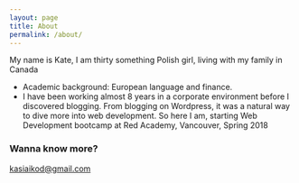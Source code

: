 ```yaml
---
layout: page
title: About
permalink: /about/
---
```


My name is Kate, I am thirty something Polish girl, living with my family in Canada

* Academic background: European language and finance.
* I have been working almost 8 years in a corporate environment before I discovered blogging. From blogging on Wordpress, it was a natural way to dive more into web development.
So here I am, starting Web Development bootcamp at Red Academy, Vancouver, Spring 2018

### Wanna know more?

[kasiaikod@gmail.com](mailto:info@kasiaikod.pl)

